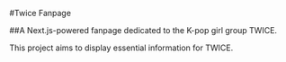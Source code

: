 #Twice Fanpage

##A Next.js-powered fanpage dedicated to the K-pop girl group TWICE.

This project aims to display essential information for TWICE.